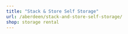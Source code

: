 ```yaml
---
title: "Stack & Store Self Storage"
url: /aberdeen/stack-and-store-self-storage/
shop: storage rental
---
```


